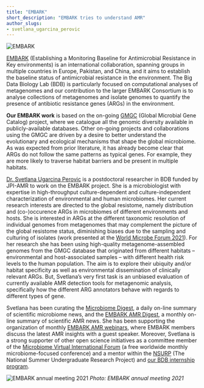 ```yaml
---
title: "EMBARK"
short_description: "EMBARK tries to understand AMR"
author_slugs:
- svetlana_ugarcina_perovic
---
```


![EMBARK](/images/projects/embark/embark.png)

[EMBARK](https://antimicrobialresistance.eu/) (Establishing a Monitoring Baseline for Antimicrobial Resistance in Key environments) is an international collaboration, spanning groups in multiple countries in Europe, Pakistan, and China, and it aims to establish the baseline status of antimicrobial resistance in the environment. The Big Data Biology Lab (BDB) is particularly focused on computational analyses of metagenomes and our contribution to the larger EMBARK Consortium is to analyse collections of metagenomes and isolate genomes to quantify the presence of antibiotic resistance genes (ARGs) in the environment.

**Our EMBARK work** is based on the on-going [GMGC](https://gmgc.embl.de/) (Global Microbial Gene Catalog) project, where we catalogue all the genomic diversity available in publicly-available databases. Other on-going projects and collaborations using the GMGC are driven by a desire to better understand the evolutionary and ecological mechanisms that shape the global microbiome. As was expected from prior literature, it has already become clear that ARGs do not follow the same patterns as typical genes. For example, they are more likely to traverse habitat barriers and be present in multiple habitats.

[Dr. Svetlana Ugarcina Perovic](https://twitter.com/svetlana_up) is a postdoctoral researcher in BDB funded by JPI-AMR to work on the EMBARK project. She is a microbiologist with expertise in high-throughput culture-dependent and culture-independent characterization of environmental and human microbiomes. Her current research interests are directed to the global resistome, namely distribution and (co-)occurence ARGs in microbiomes of different environments and hosts. She is interested in ARGs at the different taxonomic resolution of individual genomes from metagenomes that may complement the picture of the global resistome status, diminishing biases due to the sampling and culturing of isolates (work presented at the [World Microbe Forum 2021](https://www.abstractsonline.com/pp8/#!/9286/presentation/11589)). For her research she has been using high-quality metagenome-assembled genomes from the GMGC database that originated from different habitats – environmental and host-associated samples – with different health risk levels to the human population. The aim is to explore their ubiquity and/or habitat specificity as well as environmental dissemination of clinically relevant ARGs. But, Svetlana’s very first task is an unbiased evaluation of currently available AMR detection tools for metagenomic analysis, specifically how the different ARG annotators behave with regards to different types of gene.

Svetlana has been curating the [Microbiome Digest](https://microbiomedigest.com/author/svetlanaup), a daily on-line summary of scientific microbiome news, and the [EMBARK AMR Digest](http://antimicrobialresistance.eu/category/amr-digest/), a monthly on-line summary of scientific AMR news. She has been supporting the organization of monthly [EMBARK AMR webinars](https://www.youtube.com/channel/UCcLZZgCmgX-_kpwBmBiGmVA), where EMBARK members discuss the latest AMR insights with a guest speaker. Moreover, Svetlana is a strong supporter of other open science initiatives as a committee member of the [Microbiome Virtual International Forum](https://www.microbiome-vif.org/) (a free worldwide monthly microbiome-focused conference) and a mentor within the [NSURP](https://nsurp.org/) (The National Summer Undergraduate Research Project) and [our BDB internship program](http://big-data-biology.org/positions/remote-internships/).

![EMBARK annual meeting 2021](/images/projects/embark/EMBARKteam7.png)
_Photo: EMBARK annual meeting 2021_

